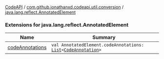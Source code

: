 [CodeAPI](../../index.md) / [com.github.jonathanxd.codeapi.util.conversion](../index.md) / [java.lang.reflect.AnnotatedElement](.)

### Extensions for java.lang.reflect.AnnotatedElement

| Name | Summary |
|---|---|
| [codeAnnotations](code-annotations.md) | `val AnnotatedElement.codeAnnotations: `[`List`](https://kotlinlang.org/api/latest/jvm/stdlib/kotlin.collections/-list/index.html)`<`[`CodeAnnotation`](../../com.github.jonathanxd.codeapi.base/-code-annotation.md)`>` |
